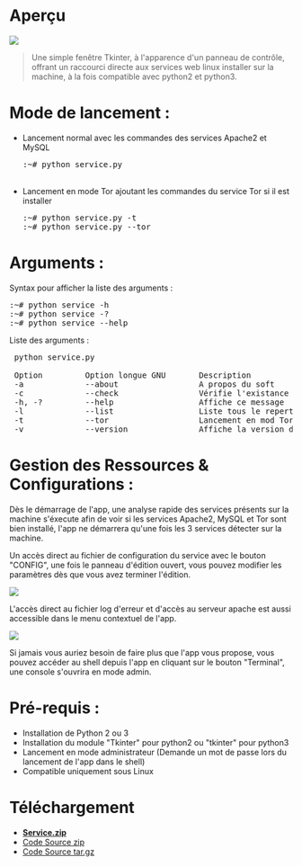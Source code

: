 # Aperçu

<img src='https://raw.githubusercontent.com/Tracks12/service.py/master/screenshots/ihm.png' />

> Une simple fenêtre Tkinter, à l'apparence d'un panneau de contrôle, offrant un raccourci directe aux services web linux installer sur la machine, à la fois compatible avec python2 et python3.

# Mode de lancement :
<ul>
  <li>
    Lancement normal avec les commandes des services Apache2 et MySQL
    <pre>:~# python service.py</pre>
  </li><br />
  <li>
    Lancement en mode Tor ajoutant les commandes du service Tor si il est installer
    <pre>:~# python service.py -t
:~# python service.py --tor</pre>
  </li>
</ul>

# Arguments :
Syntax pour afficher la liste des arguments :
<pre>:~# python service -h
:~# python service -?
:~# python service --help</pre>

Liste des arguments :
<pre> python service.py

 Option         Option longue GNU       Description
 -a             --about                 A propos du soft
 -c             --check                 Vérifie l'existance des services Web
 -h, -?         --help                  Affiche ce message
 -l             --list                  Liste tous le repertoire du serveur
 -t             --tor                   Lancement en mod Tor
 -v             --version               Affiche la version du soft</pre>

# Gestion des Ressources & Configurations :
Dès le démarrage de l'app, une analyse rapide des services présents sur la machine s'éxecute afin de voir si les services Apache2, MySQL et Tor sont bien installé, l'app ne démarrera qu'une fois les 3 services détecter sur la machine.

Un accès direct au fichier de configuration du service avec le bouton "CONFIG", une fois le panneau d'édition ouvert, vous pouvez modifier les paramètres dès que vous avez terminer l'édition.

<img src='https://raw.githubusercontent.com/Tracks12/service.py/master/screenshots/conf.png' />

L'accès direct au fichier log d'erreur et d'accès au serveur apache est aussi accessible dans le menu contextuel de l'app.

<img src='https://raw.githubusercontent.com/Tracks12/service.py/master/screenshots/log.png' />

Si jamais vous auriez besoin de faire plus que l'app vous propose, vous pouvez accéder au shell depuis l'app en cliquant sur le bouton "Terminal", une console s'ouvrira en mode admin.

# Pré-requis :
<ul>
  <li>Installation de Python 2 ou 3</li>
  <li>Installation du module "Tkinter" pour python2 ou "tkinter" pour python3</li>
  <li>Lancement en mode administrateur (Demande un mot de passe lors du lancement de l'app dans le shell)</li>
  <li>Compatible uniquement sous Linux</li>
</ul>

# Téléchargement
<ul>
  <li><a href="https://github.com/Tracks12/service.py/releases/download/0.0.7-a/Service.zip"><b>Service.zip</b></a></li>
  <li><a href="https://github.com/Tracks12/service.py/archive/0.0.7-a.zip">Code Source zip</a></li>
  <li><a href="https://github.com/Tracks12/service.py/archive/0.0.7-a.tar.gz">Code Source tar.gz</a></li>
</ul>
